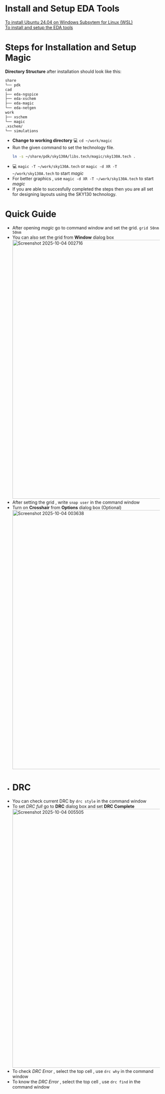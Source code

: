 # Install and Setup EDA Tools  
[To install Ubuntu 24.04 on Windows Subsytem for Linux (WSL)](https://github.com/silicon-vlsi/SI-2025-AnalogIC/blob/main/content/cad-install-setup-wsl-ubuntu.md)  
[To install and setup the EDA tools](https://github.com/silicon-vlsi/SI-2025-AnalogIC/blob/main/content/cad-install-eda.md)
# Steps for Installation and Setup Magic  
**Directory Structure** after installation should look like this:  
```bash
share
└── pdk
cad
├── eda-ngspice
├── eda-xschem
├── eda-magic
└── eda-netgen
work
├── xschem
└── magic
.xschem/
└── simulations
```
  
- **Change to working directory** 💻 `cd ~/work/magic`
- Run the given command to set the technology file.  
  ```bash
  ln -s ~/share/pdk/sky130A/libs.tech/magic/sky130A.tech .
  ```
- 💻 `magic -T ~/work/sky130A.tech` or `magic -d XR -T ~/work/sky130A.tech` to start _magic_ 
- For better graphics , use `magic -d XR -T ~/work/sky130A.tech` to start _magic_
- If you are able to succesfully completed the steps then you are all set for designing layouts using the SKY130 technology.

# Quick Guide
- After opening _magic_ go to command window and set the grid. `grid 50nm 50nm`
- You can also set the grid from **Window** dialog box  
  <img width="1451" height="841" alt="Screenshot 2025-10-04 002716" src="https://github.com/user-attachments/assets/7d6c9e4f-6826-4aa5-b69a-31564ebc8fb3" />  
- After setting the grid , write `snap user` in the command window
- Turn on **Crosshair** from **Options** dialog box (Optional)
  <img width="1452" height="842" alt="Screenshot 2025-10-04 003638" src="https://github.com/user-attachments/assets/46006554-3f20-4f89-8ef9-5c2c9bbfa63a" />
- # DRC
- You can check current DRC by `drc style` in the command window
- To set _DRC full_ go to **DRC** dialog box and set **DRC Complete**
  <img width="1448" height="841" alt="Screenshot 2025-10-04 005505" src="https://github.com/user-attachments/assets/a1b65e94-774e-4324-bc34-7e385b833aa2" />
- To check _DRC Error_ , select the top cell , use `drc why` in the command window
- To know the _DRC Error_ , select the top cell , use `drc find` in the command window 


  







